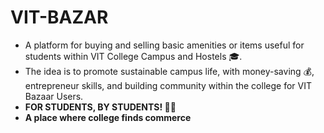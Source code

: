 # VIT-BAZAR
- A platform for buying  and selling basic amenities or items useful for students within VIT College Campus and Hostels 🎓.
- The idea is to promote sustainable campus life, with money-saving 💰, entrepreneur skills, and building community within the college for VIT Bazaar Users.
- **FOR STUDENTS, BY STUDENTS! 👨‍💻**
- **A place where college finds commerce**
